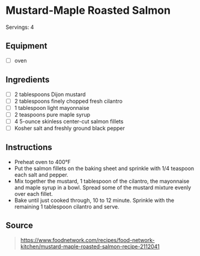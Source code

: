 # Mustard-Maple Roasted Salmon
Servings: 4

## Equipment
- [ ] oven

## Ingredients
- [ ] 2 tablespoons Dijon mustard
- [ ] 2 tablespoons finely chopped fresh cilantro
- [ ] 1 tablespoon light mayonnaise
- [ ] 2 teaspoons pure maple syrup
- [ ] 4 5-ounce skinless center-cut salmon fillets
- [ ] Kosher salt and freshly ground black pepper

## Instructions
- Preheat oven to 400&deg;F
- Put the salmon fillets on the baking sheet and sprinkle with 1/4 teaspoon each salt and pepper.
- Mix together the mustard, 1 tablespoon of the cilantro, the mayonnaise and maple syrup in a bowl.
Spread some of the mustard mixture evenly over each fillet.
- Bake until just cooked through, 10 to 12 minute. Sprinkle with the remaining 1 tablespoon cilantro and serve.

## Source
> https://www.foodnetwork.com/recipes/food-network-kitchen/mustard-maple-roasted-salmon-recipe-2112041